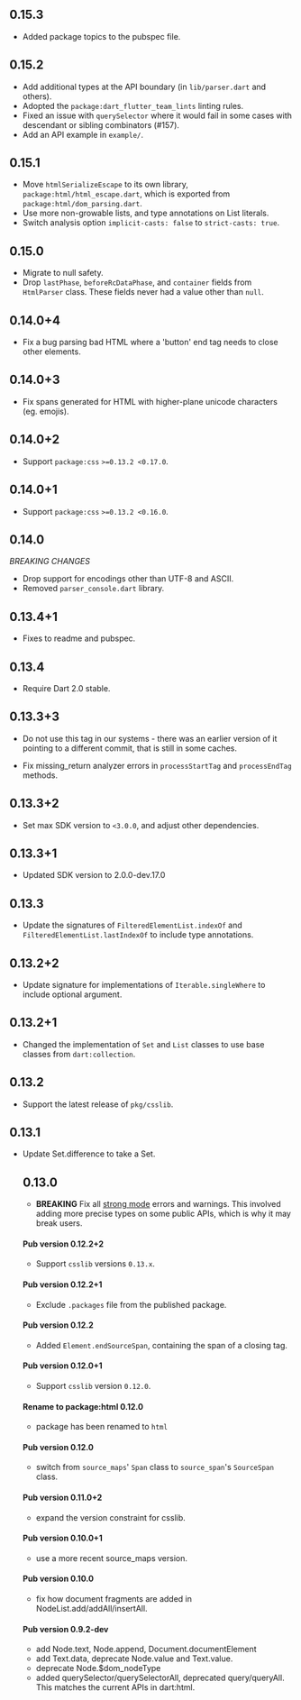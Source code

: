 ## 0.15.3

- Added package topics to the pubspec file.

## 0.15.2

- Add additional types at the API boundary (in `lib/parser.dart` and others).
- Adopted the `package:dart_flutter_team_lints` linting rules.
- Fixed an issue with `querySelector` where it would fail in some cases with
  descendant or sibling combinators (#157).
- Add an API example in `example/`.

## 0.15.1

- Move `htmlSerializeEscape` to its own library,
  `package:html/html_escape.dart`, which is exported from
  `package:html/dom_parsing.dart`.
- Use more non-growable lists, and type annotations on List literals.
- Switch analysis option `implicit-casts: false` to `strict-casts: true`.

## 0.15.0

- Migrate to null safety.
- Drop `lastPhase`, `beforeRcDataPhase`, and `container` fields from
  `HtmlParser` class. These fields never had a value other than `null`.

## 0.14.0+4

- Fix a bug parsing bad HTML where a 'button' end tag needs to close other
  elements.

## 0.14.0+3

- Fix spans generated for HTML with higher-plane unicode characters
  (eg. emojis).

## 0.14.0+2

- Support `package:css` `>=0.13.2 <0.17.0`.

## 0.14.0+1

- Support `package:css` `>=0.13.2 <0.16.0`.

## 0.14.0

*BREAKING CHANGES*

- Drop support for encodings other than UTF-8 and ASCII.
- Removed `parser_console.dart` library.

## 0.13.4+1

* Fixes to readme and pubspec.

## 0.13.4

* Require Dart 2.0 stable.

## 0.13.3+3

* Do not use this tag in our systems - there was an earlier version of it
  pointing to a different commit, that is still in some caches.

* Fix missing_return analyzer errors in `processStartTag` and `processEndTag`
  methods.

## 0.13.3+2

* Set max SDK version to `<3.0.0`, and adjust other dependencies.

## 0.13.3+1

 * Updated SDK version to 2.0.0-dev.17.0

## 0.13.3

 * Update the signatures of `FilteredElementList.indexOf` and
   `FilteredElementList.lastIndexOf` to include type annotations.

## 0.13.2+2

 * Update signature for implementations of `Iterable.singleWhere` to include
   optional argument.

## 0.13.2+1

 * Changed the implementation of `Set` and `List` classes to use base classes
   from `dart:collection`.

## 0.13.2

 * Support the latest release of `pkg/csslib`.

## 0.13.1
 * Update Set.difference to take a Set<Object>.

## 0.13.0

 * **BREAKING** Fix all [strong mode][] errors and warnings.
   This involved adding more precise types on some public APIs, which is why it
   may break users.

[strong mode]: https://github.com/dart-lang/dev_compiler/blob/master/STRONG_MODE.md

#### Pub version 0.12.2+2
  * Support `csslib` versions `0.13.x`.

#### Pub version 0.12.2+1
  * Exclude `.packages` file from the published package.

#### Pub version 0.12.2
  * Added `Element.endSourceSpan`, containing the span of a closing tag.

#### Pub version 0.12.0+1
  * Support `csslib` version `0.12.0`.

#### Rename to package:html 0.12.0
  * package has been renamed to `html`

#### Pub version 0.12.0
  * switch from `source_maps`' `Span` class to `source_span`'s
    `SourceSpan` class.

#### Pub version 0.11.0+2
  * expand the version constraint for csslib.

#### Pub version 0.10.0+1
  * use a more recent source_maps version.

#### Pub version 0.10.0
  * fix how document fragments are added in NodeList.add/addAll/insertAll.

#### Pub version 0.9.2-dev
  * add Node.text, Node.append, Document.documentElement
  * add Text.data, deprecate Node.value and Text.value.
  * deprecate Node.$dom_nodeType
  * added querySelector/querySelectorAll, deprecated query/queryAll.
    This matches the current APIs in dart:html.
